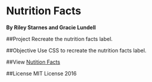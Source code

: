 # Nutrition Facts
**By Riley Starnes and Gracie Lundell**

##Project
Recreate the nutrition facts label.

##Objective
Use CSS to recreate the nutrition facts label.

##View
[Nutition Facts](http://rilsta.github.io/nutrition_facts/)

##License
MIT License 2016
